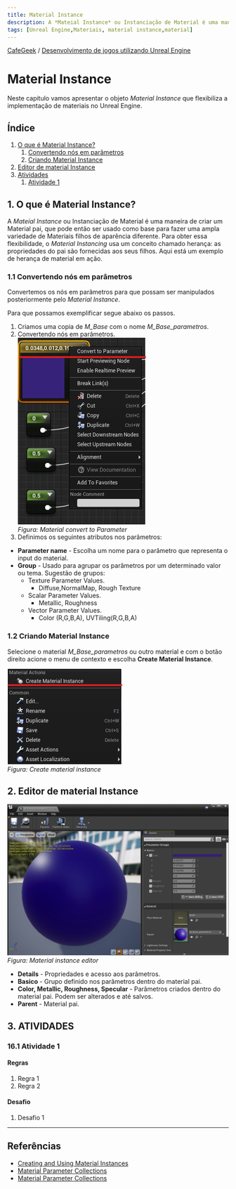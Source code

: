 ```yaml
---
title: Material Instance
description: A *Mateial Instance* ou Instanciação de Material é uma maneira de criar um Material pai, que pode então ser usado como base para fazer uma ampla variedade de Materiais filhos de aparência diferente.
tags: [Unreal Engine,Materiais, material instance,material]
---
```


[CafeGeek](http://CafeGeek.eti.br)  / [Desenvolvimento de jogos utilizando Unreal Engine](http://cafeGeek.eti.br/unreal_engine/index.html)

# Material Instance
Neste capitulo vamos apresentar o objeto *Material Instance* que flexibiliza a implementação de materiais no Unreal Engine.

## Índice
1. [O que é Material Instance?](#1)
    1. [Convertendo nós em parâmetros](#1.1)
    1. [Criando Material Instance](#1.2)
1. [Editor de material Instance](#2)
1. [Atividades](#3)
    1. [Atividade 1](#3.1)

<a name="1"></a>
## 1. O que é Material Instance?
A *Mateial Instance* ou Instanciação de Material é uma maneira de criar um Material pai, que pode então ser usado como base para fazer uma ampla variedade de Materiais filhos de aparência diferente. Para obter essa flexibilidade, o *Material Instancing* usa um conceito chamado herança: as propriedades do pai são fornecidas aos seus filhos. Aqui está um exemplo de herança de material em ação.

<a name="1.1"></a>
### 1.1 Convertendo nós em parâmetros
Convertemos os nós em parâmetros para que possam ser manipulados posteriormente pelo *Material Instance*.    

Para que possamos exemplificar segue abaixo os passos.

1. Criamos uma copia de *M_Base* com o nome *M_Base_parametros*.
1. Convertendo nós em parâmetros.    
  ![ue4_material_no_convert_parameter](imagens/materiais/ue4_material_no_convert_parameter.jpg)     
  *Figura: Material convert to Parameter*
1. Definimos os seguintes atributos nos parâmetros:
  - **Parameter name** - Escolha um nome para o parâmetro que representa o input do material.
  - **Group** - Usado para agrupar os parâmetros por um determinado valor ou tema.
    Sugestão de grupos:
      - Texture Parameter Values.
        - Diffuse,NormalMap, Rough Texture
      - Scalar Parameter Values.
        - Metallic, Roughness
      - Vector Parameter Values.
        - Color (R,G,B,A), UVTiling(R,G,B,A)

<a name="1.2"></a>
### 1.2 Criando Material Instance
Selecione o material *M_Base_parametros* ou outro material e com o botão direito acione o menu de contexto e escolha **Create Material Instance**.     

![ue4_material_create_material_instance](imagens/materiais/ue4_material_create_material_instance.jpg)   
  *Figura: Create material instance*

<a name="2"></a>
## 2. Editor de material Instance
![ue4_material_instance_editor](imagens/materiais/ue4_material_instance_editor.jpg)     
  *Figura: Material instance editor*

- **Details** - Propriedades e acesso aos parâmetros.
- **Basico** - Grupo definido nos parâmetros dentro do material pai.
- **Color, Metallic, Roughness, Specular** - Parâmetros criados dentro do material pai. Podem ser alterados e até salvos.
- **Parent** - Material pai.

<a name="3"></a>
## 3. ATIVIDADES
<a name="3.1"></a>
### 16.1 Atividade 1
#### Regras
1. Regra 1
1. Regra 2
#### Desafio      
1. Desafio 1

***

## Referências
- [Creating and Using Material Instances](https://docs.unrealengine.com/en-US/RenderingAndGraphics/Materials/HowTo/Instancing/index.html)
- [Material Parameter Collections](https://docs.unrealengine.com/en-US/RenderingAndGraphics/Materials/ParameterCollections/index.html)
- [Material Parameter Collections](https://www.unrealengine.com/en-US/blog/material-parameter-collections)
